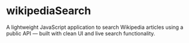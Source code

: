 # wikipediaSearch
A lightweight JavaScript application to search Wikipedia articles using a public API — built with clean UI and live search functionality.
